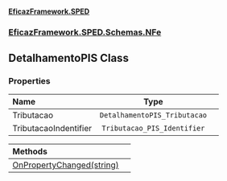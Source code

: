 #### [EficazFramework.SPED](EficazFrameworkSPED.md 'EficazFramework SPED')
### [EficazFramework.SPED.Schemas.NFe](EficazFramework.SPED.Schemas.NFe.md 'EficazFramework.SPED.Schemas.NFe')

## DetalhamentoPIS Class
### Properties

| Name | Type | |
| :--- | :---: | :--- |
| Tributacao | `DetalhamentoPIS_Tributacao` |  |
| TributacaoIndentifier | `Tributacao_PIS_Identifier` |  |

| Methods | |
| :--- | :--- |
| [OnPropertyChanged(string)](EficazFramework.SPED.Schemas.NFe/DetalhamentoPIS/OnPropertyChanged(string).md 'EficazFramework.SPED.Schemas.NFe.DetalhamentoPIS.OnPropertyChanged(string)') | |
